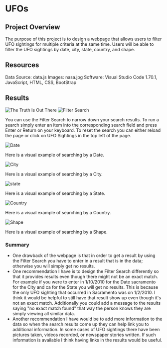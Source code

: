 # UFOs
## Project Overview
The purpose of this project is to design a webpage that allows users to filter UFO sightings for multiple criteria at the same time. Users will be able to filter the UFO sightings by date, city, state, country, and shape.
## Resources
Data Source: data.js
Images: nasa.jpg
Software: Visual Studio Code 1.70.1, JavaScript, HTML, CSS, BootStrap
## Results
![The Truth Is Out There](https://user-images.githubusercontent.com/105949411/186279345-78ee764a-44aa-4a3a-beec-20c83f8a163b.png)
![Filter Search](https://user-images.githubusercontent.com/105949411/186279368-ecad0bd7-b8d0-44f4-8071-47ef64b0e26a.png)

You can use the Filter Search to narrow down your search results. To run a search simply enter an item into the corresponding search field and press Enter or Return on your keyboard. To reset the search you can either reload the page or click on UFO Sightings in the top left of the page.

![Date](https://user-images.githubusercontent.com/105949411/186279640-be825bdf-d623-4f13-bfbc-40e0df255355.png)

Here is a visual example of searching by a Date.

![City](https://user-images.githubusercontent.com/105949411/186279662-eb232413-3dc5-48c1-ba9f-bc8987d183aa.png)

Here is a visual example of searching by a City.

![state](https://user-images.githubusercontent.com/105949411/186279682-661877b3-aee7-43ec-84c6-341b95584705.png)

Here is a visual example of searching by a State.

![Country](https://user-images.githubusercontent.com/105949411/186279699-8615e4c2-c82e-4398-8998-5f5942174923.png)

Here is a visual example of searching by a Country.

![Shape](https://user-images.githubusercontent.com/105949411/186279716-746b7937-b82d-4b7a-b7fd-03f428453107.png)

Here is a visual example of searching by a Shape.

### Summary
* One drawback of the webpage is that in order to get a result by using the Filter Search you have to enter in a result that is in the data; otherwise you will simply get no results. 
* One recommendation I have is to design the Filter Search differently so that it provides results even though there might not be an exact match. For example if you were to enter in 1/10/2010 for the Date sacramento for the City and ca for the State you will get no results. This is because the only UFO sighting that occurred in Sacramento was on 1/2/2010. I think it would be helpful to still have that result show up even though it's not an exact match. Additionally you could add a message to the results saying "no exact match found" that way the person knows they are simply viewing all similar data.
* Another recommendation I have would be to add more information to the data so when the search results come up they can help link you to additional information. In some cases of UFO sightings there have been pictures taken, videos recorded, or newspaper stories written. If such information is available I think having links in the results would be useful. 
